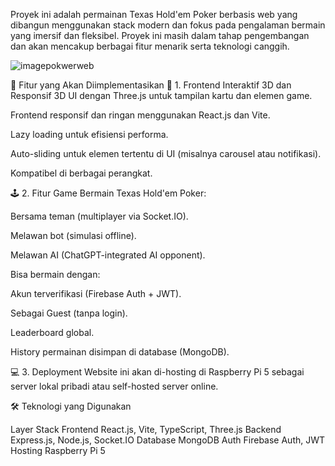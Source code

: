 Proyek ini adalah permainan Texas Hold'em Poker berbasis web yang dibangun menggunakan stack modern dan fokus pada pengalaman bermain yang imersif dan fleksibel. Proyek ini masih dalam tahap pengembangan dan akan mencakup berbagai fitur menarik serta teknologi canggih.


![imagepokwerweb](https://github.com/user-attachments/assets/20d0bc50-df12-40ad-8c72-3a221e24009c)

🎯 Fitur yang Akan Diimplementasikan
🎨 1. Frontend Interaktif 3D dan Responsif
3D UI dengan Three.js untuk tampilan kartu dan elemen game.

Frontend responsif dan ringan menggunakan React.js dan Vite.

Lazy loading untuk efisiensi performa.

Auto-sliding untuk elemen tertentu di UI (misalnya carousel atau notifikasi).

Kompatibel di berbagai perangkat.

🕹️ 2. Fitur Game
Bermain Texas Hold'em Poker:

Bersama teman (multiplayer via Socket.IO).

Melawan bot (simulasi offline).

Melawan AI (ChatGPT-integrated AI opponent).

Bisa bermain dengan:

Akun terverifikasi (Firebase Auth + JWT).

Sebagai Guest (tanpa login).

Leaderboard global.

History permainan disimpan di database (MongoDB).

💻 3. Deployment
Website ini akan di-hosting di Raspberry Pi 5 sebagai server lokal pribadi atau self-hosted server online.

🛠️ Teknologi yang Digunakan

Layer	Stack
Frontend	React.js, Vite, TypeScript, Three.js
Backend	Express.js, Node.js, Socket.IO
Database	MongoDB
Auth	Firebase Auth, JWT
Hosting	Raspberry Pi 5


